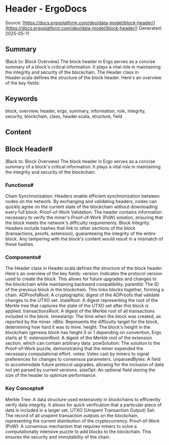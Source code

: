 # Header - ErgoDocs
Source: [https://docs.ergoplatform.com/dev/data-model/block-header/](https://docs.ergoplatform.com/dev/data-model/block-header/)
Generated: 2025-05-11

## Summary
(Back to: Block Overview) The block header in Ergo serves as a concise summary of a block's critical information. It plays a vital role in maintaining the integrity and security of the blockchain. The Header class in Header.scala defines the structure of the block header. Here's an overview of the key fields:

## Keywords
block, overview, header, ergo, summary, information, role, integrity, security, blockchain, class, header.scala, structure, field

## Content
## Block Header#
(Back to: Block Overview)
The block header in Ergo serves as a concise summary of a block's critical information. It plays a vital role in maintaining the integrity and security of the blockchain.

### Functions#
Chain Synchronization: Headers enable efficient synchronization between nodes on the network. By exchanging and validating headers, nodes can quickly agree on the current state of the blockchain without downloading every full block.
Proof-of-Work Validation: The header contains information necessary to verify the miner's Proof-of-Work (PoW) solution, ensuring that the block meets the network's difficulty requirements.
Block Integrity: Headers include hashes that link to other sections of the block (transactions, proofs, extension), guaranteeing the integrity of the entire block. Any tampering with the block's content would result in a mismatch of these hashes.

### Components#
The Header class in Header.scala defines the structure of the block header. Here's an overview of the key fields:
version: Indicates the protocol version used to create the block. This allows for future upgrades and changes to the blockchain while maintaining backward compatibility.
parentId: The ID of the previous block in the blockchain. This links blocks together, forming a chain.
ADProofsRoot: A cryptographic digest of the ADProofs that validate changes to the UTXO set.
stateRoot: A digest representing the root of the Merkle tree that captures the state of the UTXO set after this block is applied.
transactionsRoot: A digest of the Merkle root of all transactions included in the block.
timestamp: The time when the block was created, as reported by the miner.
nBits: Represents the difficulty target for the block, determining how hard it was to mine.
height: The block's height in the blockchain (genesis block has height 0 or 1 depending on convention, Ergo starts at 1).
extensionRoot: A digest of the Merkle root of the extension section, which can contain arbitrary data.
powSolution: The solution to the Proof-of-Work puzzle, demonstrating that the miner expended the necessary computational effort.
votes: Votes cast by miners to signal preferences for changes to consensus parameters.
unparsedBytes: A field to accommodate future protocol upgrades, allowing for the inclusion of data not yet parsed by current versions.
sizeOpt: An optional field storing the size of the header to optimize performance.

### Key Concepts#
Merkle Tree: A data structure used extensively in blockchains to efficiently verify data integrity. It allows for quick verification that a particular piece of data is included in a larger set.
UTXO (Unspent Transaction Output) Set: The record of all unspent transaction outputs on the blockchain, representing the current distribution of the cryptocurrency.
Proof-of-Work (PoW): A consensus mechanism that requires miners to solve a computationally intensive puzzle to add blocks to the blockchain. This ensures the security and immutability of the chain.
